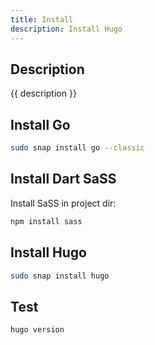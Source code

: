 ```yaml
---
title: Install
description: Install Hugo
---
```


## Description

{{ description }}

## Install Go

```bash
sudo snap install go --classic
```

## Install Dart SaSS

Install SaSS in project dir:

```bash
npm install sass
```

## Install Hugo

```bash
sudo snap install hugo
```

## Test

```bash
hugo version
```
